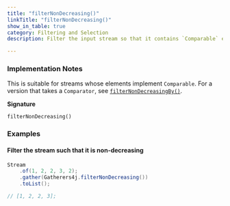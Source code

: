 ```yaml
---
title: "filterNonDecreasing()"
linkTitle: "filterNonDecreasing()"
show_in_table: true
category: Filtering and Selection
description: Filter the input stream so that it contains `Comparable` elements in a non-decreasing order.

---
```


### Implementation Notes

This is suitable for streams whose elements implement `Comparable`. For a version that takes a `Comparator`, see [`filterNonDecreasingBy()`](/gatherers/filtering-and-selection/filternondecreasingby/).

**Signature**

`filterNonDecreasing()`

### Examples

#### Filter the stream such that it is non-decreasing

```java
Stream
    .of(1, 2, 2, 3, 2);
    .gather(Gatherers4j.filterNonDecreasing())
    .toList();

// [1, 2, 2, 3];
```

